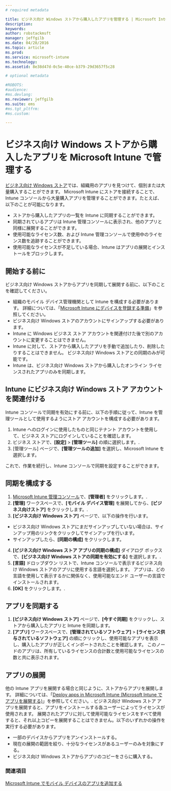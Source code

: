 ```yaml
---
# required metadata

title: ビジネス向け Windows ストアから購入したアプリを管理する | Microsoft Intune
description:
keywords:
author: robstackmsft
manager: jeffgilb
ms.date: 04/28/2016
ms.topic: article
ms.prod:
ms.service: microsoft-intune
ms.technology:
ms.assetid: 8e38d47d-0c5e-40ce-b379-29d3657f5c28

# optional metadata

#ROBOTS:
#audience:
#ms.devlang:
ms.reviewer: jeffgilb
ms.suite: ems
#ms.tgt_pltfrm:
#ms.custom:

---
```


# ビジネス向け Windows ストアから購入したアプリを Microsoft Intune で管理する
[ビジネス向け Windows ストア](https://www.microsoft.com/business-store)では、組織用のアプリを見つけて、個別または大量購入することができます。 Microsoft Intune にストアを接続することで、Intune コンソールから大量購入アプリを管理することができます。たとえば、以下のことが可能になります。
* ストアから購入したアプリの一覧を Intune に同期することができます。
* 同期されているアプリは Intune 管理コンソールに表示され、他のアプリと同様に展開することができます。
* 使用可能なライセンス数、および Intune 管理コンソールで使用中のライセンス数を追跡することができます。
* 使用可能なライセンスが不足している場合、Intune はアプリの展開とインストールをブロックします。

## 開始する前に
ビジネス向け Windows ストアからアプリを同期して展開する前に、以下のことを確認してください。
* 組織のモバイル デバイス管理機関として Intune を構成する必要があります。 詳細については、「[Microsoft Intune にデバイスを登録する準備](get-ready-to-enroll-devices-in-microsoft-intune.md)」を参照してください。
* ビジネス向け Windows ストアのアカウントにサインアップする必要があります。
* Intune に Windows ビジネス ストア アカウントを関連付けた後で別のアカウントに変更することはできません。
* Intune に対して、ストアから購入したアプリを手動で追加したり、削除したりすることはできません。 ビジネス向け Windows ストアとの同期のみが可能です。
* Intune は、ビジネス向け Windows ストアから購入したオンライン ライセンスされたアプリのみを同期します。

## Intune にビジネス向け Windows ストア アカウントを関連付ける
Intune コンソールで同期を有効にする前に、以下の手順に従って、Intune を管理ツールとして使用するようにストア アカウントを構成する必要があります。
1. Intune へのログインに使用したものと同じテナント アカウントを使用して、ビジネス ストアにログインしていることを確認します。
2. ビジネス ストアで、**[設定]** > **[管理ツール]** の順に選択します。.
3. [管理ツール] ページで、**[管理ツールの追加]** を選択し、Microsoft Intune を選択します。

これで、作業を続行し、Intune コンソールで同期を設定することができます。

## 同期を構成する

1. [Microsoft Intune 管理コンソール](https://manage.microsoft.com)で、**[管理者]** をクリックします。.
2. **[管理]** ワークスペースで、**[モバイル デバイス管理]** を展開してから、**[ビジネス向けストア]** をクリックします。.
3. **[ビジネス向け Windows ストア]** ページで、以下の操作を行います。
* ビジネス向け Windows ストアにまだサインアップしていない場合は、サインアップ用のリンクをクリックしてサインアップを行います。
* サインアップしたら、**[同期の構成]** をクリックします。
4. **[ビジネス向け Windows ストア アプリの同期の構成]** ダイアログ ボックスで、**[ビジネス向け Windows ストアの同期を有効にする]** を選択します。.
5. **[言語]** ドロップダウン リストで、Intune コンソールで表示するビジネス向け Windows ストアのアプリに使用する言語を選択します。 アプリは、どの言語を使用して表示するかに関係なく、使用可能なエンド ユーザーの言語でインストールされます。
6. **[OK]** をクリックします。.

## アプリを同期する

1. **[ビジネス向け Windows ストア]** ページで、**[今すぐ同期]** をクリックし、ストアから購入したアプリと Intune を同期します。
2. **[アプリ]** ワークスペースで、**[管理されているソフトウェア]** > **[ライセンス供与されているソフトウェア]** の順にクリックし、使用可能なアプリを表示し、購入したアプリが正しくインポートされたことを確認します。
このノードのアプリは、所有しているライセンスの合計数と使用可能なライセンスの数と共に表示されます。

## アプリの展開

他の Intune アプリを展開する場合と同じように、ストアからアプリを展開します。 詳細については、「[Deploy apps in Microsoft Intune (Microsoft Intune でアプリを展開する)](deploy-apps-in-microsoft-intune.md)」を参照してください。.
ビジネス向け Windows ストア アプリを展開すると、アプリをインストールする各ユーザーによってライセンスが使用されます。 展開されたアプリに対して使用可能なライセンスをすべて使用すると、それ以上コピーを展開することはできません。以下のいずれかの操作を実行する必要があります。
* 一部のデバイスからアプリをアンインストールする。
* 現在の展開の範囲を絞り、十分なライセンスがあるユーザーのみを対象にする。
* ビジネス向け Windows ストアからアプリのコピーをさらに購入する。


### 関連項目
[Microsoft Intune でモバイル デバイスのアプリを追加する](add-apps-for-mobile-devices-in-microsoft-intune.md)




<!--HONumber=May16_HO1-->


